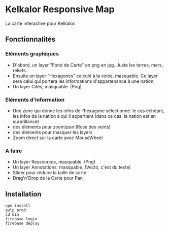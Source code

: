 # Kelkalor Responsive Map #
La carte interactive pour Kelkalor.

## Fonctionnalités ##

### Eléments graphiques ###
 - D'abord, un layer "Fond de Carte" en png en jpg. Juste les terres, mers, reliefs. 
 - Ensuite un layer "Hexagones" calculé à la volée, masquable. Ce layer sera celui qui portera les informations d'appartenance à une nation.
 - Un layer Cités, masquable. (Png)

### Eléments d'information ###
 - Une zone qui donne les infos de l'hexagone sélectionné.
le cas échéant, les infos de la nation à qui il appartient (dans ce cas, la nation est en surbrillance)
 - des éléments pour zoom/pan (Rose des vents)
 - des éléments pour masquer les layers 
 - Zoom direct sur la carte avec MouseWheel
 
### A faire ###
 - Un layer Ressources, masquable. (Png)
 - Un layer Annotations, masquable. (Vecto, c'est du texte)
 - Slider pour réduire la taille de carte
 - Drag'n'Drop de la Carte pour Pan

## Installation ##
    npm install
    gulp prod
    cd bin
    firebase login
    firebase deploy

